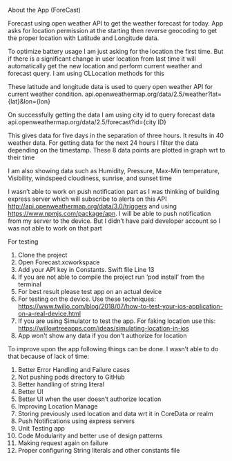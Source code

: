 About the App (ForeCast)

Forecast using open weather API to get the weather forecast for today.
App asks for location permission at the starting then reverse geocoding to get the proper location with Latitude and Longitude data.

To optimize battery usage I am just asking for the location the first time. But if there is a significant change in user location from last time it will automatically get the new location and perform current weather and forecast query. I am using CLLocation methods for this

These latitude and longitude data is used to query open weather API for current weather condition.
api.openweathermap.org/data/2.5/weather?lat={lat}&lon={lon}

On successfully getting the data I am using city id to query forecast data
api.openweathermap.org/data/2.5/forecast?id={city ID}

This gives data for five days in the separation of three hours. It results in 40 weather data. 
For getting data for the next 24 hours I filter the data depending on the timestamp. These 8 data points are plotted in graph wrt to their time

I am also showing data such as Humidity, Pressure, Max-Min temperature, Visibility, windspeed cloudiness, sunrise, and sunset time

I wasn’t able to work on push notification part as I was thinking of building express server which will subscribe to alerts on this API http://api.openweathermap.org/data/3.0/triggers and using https://www.npmjs.com/package/apn. I will be able to push notification from my server to the device. But I didn’t have paid developer account so I was not able to work on that part

For testing 
1. Clone the project
2. Open Forecast.xcworkspace
3. Add your API key in Constants. Swift file Line 13
4. If you are not able to compile the project run ‘pod install’ from the terminal 
5. For best result please test app on an actual device
6. For testing on the device. Use these techniques: https://www.twilio.com/blog/2018/07/how-to-test-your-ios-application-on-a-real-device.html
7. If you are using Simulator to test the app. For faking location use this: https://willowtreeapps.com/ideas/simulating-location-in-ios
8. App won't show any data if you don't authorize for location


To improve upon the app following things can be done. I wasn’t able to do that because of lack of time:

1. Better Error Handling and Failure cases
2. Not pushing pods directory to GitHub
3. Better handling of string literal
4. Better UI
5. Better UI when the user doesn’t authorize location
6. Improving Location Manage
7. Storing previously used location and data wrt it in CoreData or realm
8. Push Notifications using express servers
9. Unit Testing app
10. Code Modularity and better use of design patterns
11. Making request again on failure
12. Proper configuring String literals and other constants file
